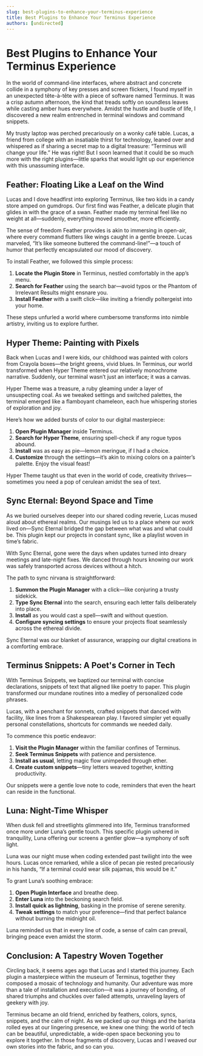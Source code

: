 ```yaml
---
slug: best-plugins-to-enhance-your-terminus-experience
title: Best Plugins to Enhance Your Terminus Experience
authors: [undirected]
---
```



# Best Plugins to Enhance Your Terminus Experience

In the world of command-line interfaces, where abstract and concrete collide in a symphony of key presses and screen flickers, I found myself in an unexpected tête-à-tête with a piece of software named Terminus. It was a crisp autumn afternoon, the kind that treads softly on soundless leaves while casting amber hues everywhere. Amidst the hustle and bustle of life, I discovered a new realm entrenched in terminal windows and command snippets. 

My trusty laptop was perched precariously on a wonky café table. Lucas, a friend from college with an insatiable thirst for technology, leaned over and whispered as if sharing a secret map to a digital treasure: “Terminus will change your life.” He was right! But I soon learned that it could be so much more with the right plugins—little sparks that would light up our experience with this unassuming interface.

## Feather: Floating Like a Leaf on the Wind

Lucas and I dove headfirst into exploring Terminus, like two kids in a candy store amped on gumdrops. Our first find was Feather, a delicate plugin that glides in with the grace of a swan. Feather made my terminal feel like no weight at all—suddenly, everything moved smoother, more efficiently.

The sense of freedom Feather provides is akin to immersing in open-air, where every command flutters like wings caught in a gentle breeze. Lucas marveled, “It’s like someone buttered the command-line!”—a touch of humor that perfectly encapsulated our mood of discovery.

To install Feather, we followed this simple process: 

1. **Locate the Plugin Store** in Terminus, nestled comfortably in the app’s menu.
2. **Search for Feather** using the search bar—avoid typos or the Phantom of Irrelevant Results might ensnare you.
3. **Install Feather** with a swift click—like inviting a friendly poltergeist into your home.

These steps unfurled a world where cumbersome transforms into nimble artistry, inviting us to explore further.

## Hyper Theme: Painting with Pixels

Back when Lucas and I were kids, our childhood was painted with colors from Crayola boxes—the bright greens, vivid blues. In Terminus, our world transformed when Hyper Theme entered our relatively monochrome narrative. Suddenly, our terminal wasn’t just an interface; it was a canvas.

Hyper Theme was a treasure, a ruby gleaming under a layer of unsuspecting coal. As we tweaked settings and switched palettes, the terminal emerged like a flamboyant chameleon, each hue whispering stories of exploration and joy.

Here’s how we added bursts of color to our digital masterpiece:

1. **Open Plugin Manager** inside Terminus.
2. **Search for Hyper Theme**, ensuring spell-check if any rogue typos abound.
3. **Install** was as easy as pie—lemon meringue, if I had a choice.
4. **Customize** through the settings—it’s akin to mixing colors on a painter’s palette. Enjoy the visual feast!

Hyper Theme taught us that even in the world of code, creativity thrives—sometimes you need a pop of cerulean amidst the sea of text.

## Sync Eternal: Beyond Space and Time

As we buried ourselves deeper into our shared coding reverie, Lucas mused aloud about ethereal realms. Our musings led us to a place where our work lived on—Sync Eternal bridged the gap between what was and what could be. This plugin kept our projects in constant sync, like a playlist woven in time’s fabric.

With Sync Eternal, gone were the days when updates turned into dreary meetings and late-night fixes. We danced through hours knowing our work was safely transported across devices without a hitch.

The path to sync nirvana is straightforward:

1. **Summon the Plugin Manager** with a click—like conjuring a trusty sidekick.
2. **Type Sync Eternal** into the search, ensuring each letter falls deliberately into place.
3. **Install** as you would cast a spell—swift and without question.
4. **Configure syncing settings** to ensure your projects float seamlessly across the ethereal divide.

Sync Eternal was our blanket of assurance, wrapping our digital creations in a comforting embrace.

## Terminus Snippets: A Poet's Corner in Tech

With Terminus Snippets, we baptized our terminal with concise declarations, snippets of text that aligned like poetry to paper. This plugin transformed our mundane routines into a medley of personalized code phrases.

Lucas, with a penchant for sonnets, crafted snippets that danced with facility, like lines from a Shakespearean play. I favored simpler yet equally personal constellations, shortcuts for commands we needed daily. 

To commence this poetic endeavor:

1. **Visit the Plugin Manager** within the familiar confines of Terminus.
2. **Seek Terminus Snippets** with patience and persistence.
3. **Install as usual**, letting magic flow unimpeded through ether.
4. **Create custom snippets**—tiny letters weaved together, knitting productivity.

Our snippets were a gentle love note to code, reminders that even the heart can reside in the functional.

## Luna: Night-Time Whisper

When dusk fell and streetlights glimmered into life, Terminus transformed once more under Luna’s gentle touch. This specific plugin ushered in tranquility, Luna offering our screens a gentler glow—a symphony of soft light.

Luna was our night muse when coding extended past twilight into the wee hours. Lucas once remarked, while a slice of pecan pie rested precariously in his hands, “If a terminal could wear silk pajamas, this would be it.”

To grant Luna’s soothing embrace:

1. **Open Plugin Interface** and breathe deep.
2. **Enter Luna** into the beckoning search field.
3. **Install quick as lightning**, basking in the promise of serene serenity.
4. **Tweak settings** to match your preference—find that perfect balance without burning the midnight oil.

Luna reminded us that in every line of code, a sense of calm can prevail, bringing peace even amidst the storm.

## Conclusion: A Tapestry Woven Together

Circling back, it seems ages ago that Lucas and I started this journey. Each plugin a masterpiece within the museum of Terminus, together they composed a mosaic of technology and humanity. Our adventure was more than a tale of installation and execution—it was a journey of bonding, of shared triumphs and chuckles over failed attempts, unraveling layers of geekery with joy.

Terminus became an old friend, enriched by feathers, colors, syncs, snippets, and the calm of night. As we packed up our things and the barista rolled eyes at our lingering presence, we knew one thing: the world of tech can be beautiful, unpredictable, a wide-open space beckoning you to explore it together. In those fragments of discovery, Lucas and I weaved our own stories into the fabric, and so can you.